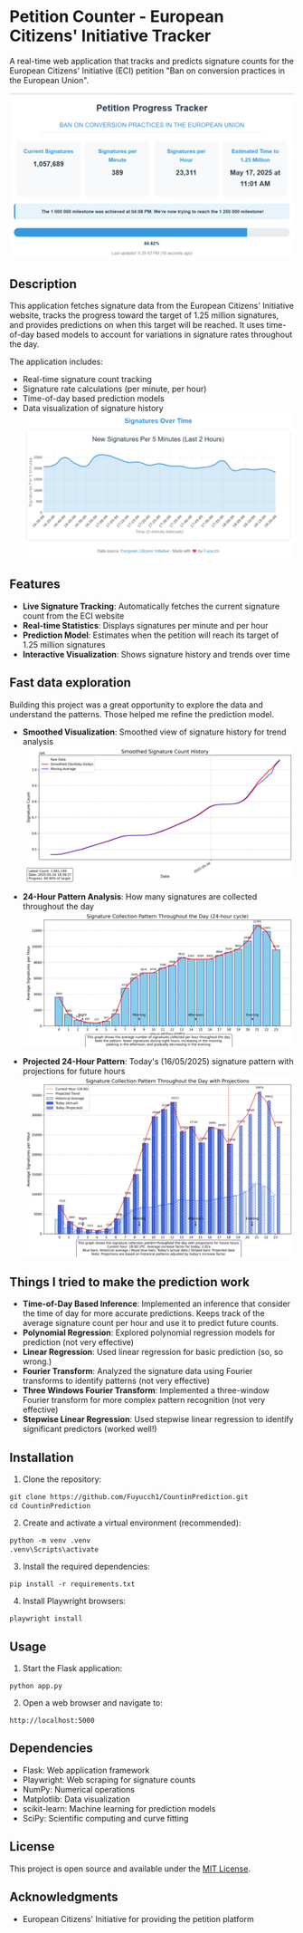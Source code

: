 # Petition Counter - European Citizens' Initiative Tracker

A real-time web application that tracks and predicts signature counts for the European Citizens' Initiative (ECI) petition "Ban on conversion practices in the European Union".

![Stats](stats.png)

## Description

This application fetches signature data from the European Citizens' Initiative website, tracks the progress toward the target of 1.25 million signatures, and provides predictions on when this target will be reached. It uses time-of-day based models to account for variations in signature rates throughout the day.

The application includes:
- Real-time signature count tracking
- Signature rate calculations (per minute, per hour)
- Time-of-day based prediction models
- Data visualization of signature history
![Data visualization](graph.png)

## Features

- **Live Signature Tracking**: Automatically fetches the current signature count from the ECI website
- **Real-time Statistics**: Displays signatures per minute and per hour
- **Prediction Model**: Estimates when the petition will reach its target of 1.25 million signatures
- **Interactive Visualization**: Shows signature history and trends over time

## Fast data exploration

Building this project was a great opportunity to explore the data and understand the patterns. Those helped me refine the prediction model.

- **Smoothed Visualization**: Smoothed view of signature history for trend analysis
![Smoothed Signature History](smoothed_signature_history.png)

- **24-Hour Pattern Analysis**: How many signatures are collected throughout the day
![24-Hour Signature Pattern](24h_signature_pattern.png)

- **Projected 24-Hour Pattern**: Today's (16/05/2025) signature pattern with projections for future hours
![Projected 24-Hour Signature Pattern](24h_signature_pattern_projected.png)

## Things I tried to make the prediction work

- **Time-of-Day Based Inference**: Implemented an inference that consider the time of day for more accurate predictions. Keeps track of the average signature count per hour and use it to predict future counts.
- **Polynomial Regression**: Explored polynomial regression models for prediction (not very effective)
- **Linear Regression**: Used linear regression for basic prediction (so, so wrong.)
- **Fourier Transform**: Analyzed the signature data using Fourier transforms to identify patterns (not very effective)
- **Three Windows Fourier Transform**: Implemented a three-window Fourier transform for more complex pattern recognition (not very effective)
- **Stepwise Linear Regression**: Used stepwise linear regression to identify significant predictors (worked well!)

## Installation

1. Clone the repository:
```
git clone https://github.com/Fuyucch1/CountinPrediction.git
cd CountinPrediction
```

2. Create and activate a virtual environment (recommended):
```
python -m venv .venv
.venv\Scripts\activate
```

3. Install the required dependencies:
```
pip install -r requirements.txt
```

4. Install Playwright browsers:
```
playwright install
```

## Usage

1. Start the Flask application:
```
python app.py
```

2. Open a web browser and navigate to:
```
http://localhost:5000
```

## Dependencies

- Flask: Web application framework
- Playwright: Web scraping for signature counts
- NumPy: Numerical operations
- Matplotlib: Data visualization
- scikit-learn: Machine learning for prediction models
- SciPy: Scientific computing and curve fitting

## License

This project is open source and available under the [MIT License](LICENSE).

## Acknowledgments

- European Citizens' Initiative for providing the petition platform

